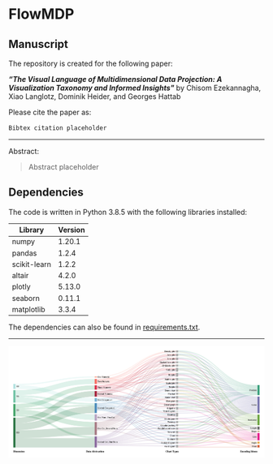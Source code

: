 # FlowMDP



## Manuscript

The repository is created for the following paper: 

***“The Visual Language of Multidimensional Data Projection: A Visualization Taxonomy and Informed Insights"*** by Chisom Ezekannagha, Xiao Langlotz, Dominik Heider, and Georges Hattab


Please cite the paper as:
```latex
Bibtex citation placeholder
```

--- 
Abstract:

> Abstract placeholder




## Dependencies

The code is written in Python 3.8.5 with the following libraries installed:

|Library|Version|
|---|---|
|numpy|1.20.1|
|pandas|1.2.4|
|scikit-learn|1.2.2|
|altair|4.2.0|
|plotly|5.13.0|
|seaborn|0.11.1|
|matplotlib|3.3.4|


The dependencies can also be found in [requirements.txt](https://github.com/Sombiri/FlowMDP/blob/master/requirements.txt).

---

![The taxonomy](sankey_full.png)
